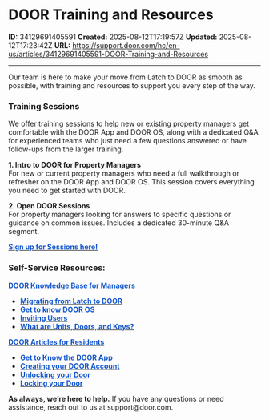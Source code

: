 # DOOR Training and Resources

**ID:** 34129691405591
**Created:** 2025-08-12T17:19:57Z
**Updated:** 2025-08-12T17:23:42Z
**URL:** https://support.door.com/hc/en-us/articles/34129691405591-DOOR-Training-and-Resources

---

<p>Our team is here to make your move from Latch to DOOR as smooth as possible, with training and resources to support you every step of the way. </p><h3 id="h_01K2FMK219JFAYMGCFZF1QH8AQ" data-start="337" data-end="364"><strong data-start="341" data-end="362">Training Sessions</strong></h3><p data-start="366" data-end="531">We offer training sessions to help new or existing property managers get comfortable with the DOOR App and DOOR OS, along with a dedicated Q&amp;A for experienced teams who just need a few questions answered or have follow-ups from the larger training.</p><p data-start="533" data-end="752"><strong data-start="533" data-end="575">1. Intro to DOOR for Property Managers</strong><br>For new or current property managers who need a full walkthrough or refresher on the DOOR App and DOOR OS. This session covers everything you need to get started with DOOR.</p><p data-start="754" data-end="921"><strong data-start="754" data-end="779">2. Open DOOR Sessions</strong><br>For property managers looking for answers to specific questions or guidance on common issues. Includes a dedicated 30-minute Q&amp;A segment.</p><p><a href="https://sites.google.com/latch.com/webinars/home?read_current=1"><span style="color: #1155cc;"><strong>Sign up for Sessions here!</strong></span></a></p><h3 id="h_01K2FMDB1RJ2KWWSWMCJFVMDMV"><span style="color: #1f1f1f;"><strong>Self-Service Resources: </strong></span></h3><p><a href="https://support.door.com/hc/en-us/categories/26988531279511-Managers"><span style="color: #1155cc;"><strong>DOOR Knowledge Base for Managers</strong> </span></a></p><ul>
<li><a href="https://support.door.com/hc/en-us/articles/29195725672215-Migrating-from-Latch-to-DOOR#Migrating%20from%20Latch%20to%20DOOR"><span style="color: #1155cc;"><strong>Migrating from Latch to DOOR</strong></span></a></li>
<li><a href="https://support.door.com/hc/en-us/articles/29097643974551-Get-to-know-DOOR-OS#Get%20to%20know%20DOOR%20OS"><span style="color: #1155cc;"><strong>Get to know DOOR OS</strong></span></a></li>
<li><a href="https://support.door.com/hc/en-us/articles/24452870199703-Inviting-Users-Editing-Access-Assigning-or-Revoking-Keys-and-Removing-Users#Inviting%20Users,%20Editing%20Access%20(Assigning%20or%20Revoking%20Keys),%20and%20Removing%20Users"><span style="color: #1155cc;"><strong>Inviting Users</strong></span></a></li>
<li><a href="https://support.door.com/hc/en-us/articles/24270097281815-What-are-Units-Doors-and-Keys#What%20are%20Units,%20Doors,%20and%20Keys?"><span style="color: #1155cc;"><strong>What are Units, Doors, and Keys?</strong></span></a></li>
</ul><p><a href="https://support.door.com/hc/en-us/categories/26988500316183-Residents"><span style="color: #1155cc;"><strong>DOOR Articles for Residents</strong></span></a></p><ul>
<li><a href="https://support.door.com/hc/en-us/articles/33492831720215-Get-to-know-the-DOOR-App#Get%20to%20know%20the%20DOOR%20App"><span style="color: #1155cc;"><strong>Get to Know the DOOR App</strong></span></a></li>
<li><a href="https://support.door.com/hc/en-us/articles/24682377595159-Creating-your-Door-Account-and-Downloading-the-Door-App#Creating%20your%20Door%20Account%20and%20Downloading%20the%20Door%20App"><span style="color: #1155cc;"><strong>Creating your DOOR Account</strong></span></a></li>
<li>
<a href="https://support.door.com/hc/en-us/articles/24677363081495-Unlocking-your-doors#Unlocking%20your%20doors"><span style="color: #1155cc;"><strong>Unlocking your Doo</strong></span></a><span style="color: #1155cc;"><strong>r</strong></span>
</li>
<li><a href="https://support.door.com/hc/en-us/articles/24677017369751-Locking-your-Door#Locking%20your%20Door"><span style="color: #1155cc;"><strong>Locking your Door</strong></span></a></li>
</ul><p><strong data-start="49" data-end="83">As always, we’re here to help.</strong> If you have any questions or need assistance, reach out to us at <a data-start="157" data-end="200" rel="noopener">support@door.com</a>.</p>
